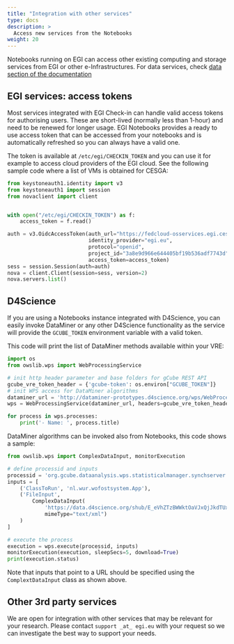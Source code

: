 ```yaml
---
title: "Integration with other services"
type: docs
description: >
  Access new services from the Notebooks
weight: 20
---
```


Notebooks running on EGI can access other existing computing and storage
services from EGI or other e-Infrastructures. For data services, check
[data section of the documentation](../data)

## EGI services: access tokens

Most services integrated with EGI Check-in can handle valid access tokens
for authorising users. These are short-lived (normally less than 1-hour)
and need to be renewed for longer usage. EGI Notebooks provides a ready
to use access token that can be accessed from your notebooks and is
automatically refreshed so you can always have a valid one.

The token is available at `/etc/egi/CHECKIN_TOKEN` and you can use it
for example to access cloud providers of the EGI cloud. See the following
sample code where a list of VMs is obtained for CESGA:

``` python
from keystoneauth1.identity import v3
from keystoneauth1 import session
from novaclient import client


with open("/etc/egi/CHECKIN_TOKEN") as f:
    access_token = f.read()

auth = v3.OidcAccessToken(auth_url="https://fedcloud-osservices.egi.cesga.es:5000/v3",
                          identity_provider="egi.eu",
                          protocol="openid",
                          project_id="3a8e9d966e644405bf19b536adf7743d",
                          access_token=access_token)
sess = session.Session(auth=auth)
nova = client.Client(session=sess, version=2)
nova.servers.list()
```

## D4Science

If you are using a Notebooks instance integrated with D4Science, you can
easily invoke DataMiner or any other D4Science functionality as the
service will provide the `GCUBE_TOKEN` environment variable with a valid
token.

This code will print the list of DataMiner methods available within your VRE:

``` python
import os
from owslib.wps import WebProcessingService

# init http header parameter and base folders for gCube REST API
gcube_vre_token_header = {'gcube-token': os.environ["GCUBE_TOKEN"]}
# init WPS access for DataMiner algorithms
dataminer_url = 'http://dataminer-prototypes.d4science.org/wps/WebProcessingService'
wps = WebProcessingService(dataminer_url, headers=gcube_vre_token_header)

for process in wps.processes:
    print('- Name: ', process.title)
```

DataMiner algorithms can be invoked also from Notebooks, this code shows a
sample:

``` python
from owslib.wps import ComplexDataInput, monitorExecution

# define processid and inputs
processid = 'org.gcube.dataanalysis.wps.statisticalmanager.synchserver.mappedclasses.transducerers.WOFOST_CLOUD_V0_2_1'
inputs = [
    ('ClassToRun', 'nl.wur.wofostsystem.App'),
    ('FileInput',
        ComplexDataInput(
            'https://data.d4science.org/shub/E_eVhZTzBWWktOaVJxQjJkdTUxR3FHaTFFdE9BTDYrZkZxQnFWcGMyaVVJbXptejdDOEFpSVNmam82RllkRUJ6cA==',
            mimeType="text/xml")
    )
]

# execute the process
execution = wps.execute(processid, inputs)
monitorExecution(execution, sleepSecs=5, download=True)
print(execution.status)
```

Note that inputs that point to a URL should be specified using the
`ComplextDataInput` class as shown above.

## Other 3rd party services

We are open for integration with other services that may be relevant for your
research. Please contact `support _at_ egi.eu` with your request so we can
investigate the best way to support your needs.
